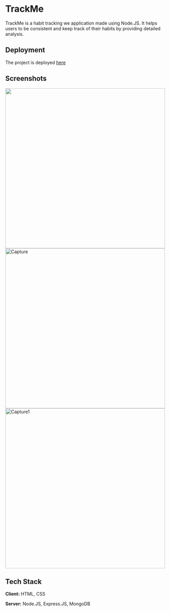 
# TrackMe

TrackMe is a habit tracking we application made using Node.JS. It helps users to be consistent and keep track of their habits by providing detailed analysis.



## Deployment

The project is deployed [here](https://heroku-track-me.herokuapp.com/)


## Screenshots 

<img width="500px" src="https://user-images.githubusercontent.com/55212405/130433237-32ea1e95-150c-4b7a-960e-f72c31676c7c.jpg"> 

<img width="500px" alt="Capture" src="https://user-images.githubusercontent.com/55212405/132210509-4f69eafd-1425-49ea-8489-74a2eebbd878.PNG">
<img width="500px" alt="Capture1" src="https://user-images.githubusercontent.com/55212405/132210518-147b0473-6426-4a34-98a5-f5922d46a23e.PNG">





## Tech Stack

**Client:** HTML, CSS

**Server:** Node.JS, Express.JS, MongoDB

  



  
